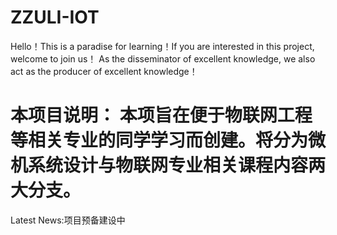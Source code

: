 # ZZULI-IOT
Hello！This is a paradise for learning！If you are interested in this project, welcome to join us！
As the disseminator of excellent knowledge, we also act as the producer of excellent knowledge！

本项目说明：
本项旨在便于物联网工程等相关专业的同学学习而创建。将分为微机系统设计与物联网专业相关课程内容两大分支。
========================================================================================================
Latest News:项目预备建设中
